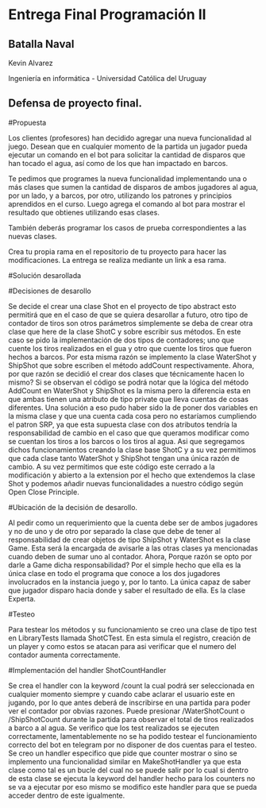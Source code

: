 # Entrega Final Programación II 
## Batalla Naval

Kevin Alvarez

Ingeniería en informática - Universidad Católica del Uruguay

## Defensa de proyecto final.

#Propuesta

Los clientes (profesores) han decidido agregar una nueva funcionalidad al juego. Desean que en cualquier momento de la partida un jugador pueda ejecutar un comando en el bot para solicitar la cantidad de disparos que han tocado el agua, así como de los que han impactado en barcos.

Te pedimos que programes la nueva funcionalidad implementando una o más clases que sumen la cantidad de disparos de ambos jugadores al agua, por un lado, y a barcos, por otro, utilizando los patrones y principios aprendidos en el curso. Luego agrega el comando al bot para mostrar el resultado que obtienes utilizando esas clases.

También deberás programar los casos de prueba correspondientes a las nuevas clases.

Crea tu propia rama en el repositorio de tu proyecto para hacer las modificaciones. La entrega se realiza mediante un link a esa rama.

#Solución desarollada

#Decisiones de desarollo

Se decide el crear una clase Shot en el proyecto de tipo abstract esto permitirá que en el caso de que se quiera desarollar a futuro,
otro tipo de contador de tiros son otros parámetros simplemente se deba de crear otra clase que here de la clase ShotC y sobre escribir sus métodos.
En este caso se pido la implementación de dos tipos de contadores; uno que cuente los tiros realizados en el gua y otro que cuente los tiros 
que fueron hechos a barcos. Por esta misma razón se implemento la clase WaterShot y ShipShot que sobre escriben el método addCount respectivamente.
Ahora, por que razón se decidió el crear dos clases que técnicamente hacen lo mismo? Si se observan el código se podrá notar que la lógica del método
AddCount en WaterShot y ShipShot es la misma pero la diferencia esta en que ambas tienen una atributo de tipo private que lleva cuentas de cosas diferentes.
Una solución a eso pudo haber sido la de poner dos variables en la misma clase y que una cuenta cada cosa pero no estaríamos cumpliendo el patron SRP,
ya que esta supuesta clase con dos atributos tendría la responsabilidad de cambio en el caso que que queramos modificar como se cuentan los tiros 
a los barcos o los tiros al agua. Asi que segregamos dichos funcionamientos creando la clase base ShotC y a su vez permitimos que cada clase tanto WaterShot
y ShipShot tengan una única razón de cambio. A su vez permitimos que este código este cerrado a la modificación y abierto a la extension por el hecho que extendemos la clase Shot
y podemos añadir nuevas funcionalidades a nuestro código según Open Close Principle.

#Ubicación de la decisión de desarollo.

Al pedir como un requerimiento que la cuenta debe ser de ambos jugadores y no de uno y de otro por separado la clase que debe 
de tener al responsabilidad de crear objetos de tipo ShipShot y WaterShot es la clase Game. Esta será la encargada de avisarle a las otras clases ya 
mencionadas cuando deben de sumar uno al contador. Ahora, Porque razón se opto por darle a Game dicha responsabilidad? Por el simple hecho que ella es la
única clase en todo el programa que conoce a los dos jugadores involucrados en la instancia juego y, por lo tanto. La única capaz de saber que jugador
disparo hacia donde y saber el resultado de ella. Es la clase Experta.

#Testeo

Para testear los métodos y su funcionamiento se creo una clase de tipo test en LibraryTests llamada ShotCTest. En esta simula el registro, creación de un 
player y como estos se atacan para asi verificar que el numero del contador aumenta correctamente.

#Implementación del handler ShotCountHandler

Se crea el handler con la keyword /count la cual podrá ser seleccionada en cualquier momento siempre y cuando cabe aclarar el usuario este en jugando, 
por lo que antes deberá de inscribirse en una partida para poder ver el contador por obvias razones. Puede presionar /WaterShotCount o /ShipShotCount
durante la partida para observar el total de tiros realizados a barco a al agua.
Se verifico que los test realizados se ejecuten correctamente, lamentablemente no se ha podido testear el funcionamiento correcto del bot en telegram por no disponer de dos cuentas para el testeo. Se creo un handler especifico que pide que counter mostrar o sino se implemento una funcionalidad similar en MakeShotHandler ya que esta clase como tal es un bucle del cual no se puede salir por lo cual si dentro de esta clase se ejecuta la keyword del handler hecho para los counters no se va a ejecutar por eso mismo se modifico este handler para que se pueda acceder dentro de este igualmente.
